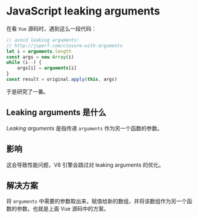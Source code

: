 # JavaScript leaking arguments

在看 `Vue` 源码时，遇到这么一段代码：

```JavaScript
// avoid leaking arguments:
// http://jsperf.com/closure-with-arguments
let i = arguments.length
const args = new Array(i)
while (i--) {
    args[i] = arguments[i]
}
const result = original.apply(this, args)

```

于是研究了一番。

## Leaking arguments 是什么

*Leaking arguments* 是指传递 `arguments` 作为另一个函数的参数。

## 影响

这会导致性能问题，V8 引擎会跳过对 leaking arguments 的优化。

## 解决方案

将 `arguments` 中需要的参数取出来，赋值给新的数组，并将该数组作为另一个函数的参数。也就是上面 Vue 源码中的方案。

